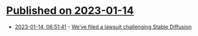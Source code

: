# [Published on 2023-01-14](index.md)

* [2023-01-14, 06:51:41](https://news.ycombinator.com/item?id=34377910) - [We’ve filed a law­suit chal­leng­ing Sta­ble Dif­fu­sion](https://stablediffusionlitigation.com/)
